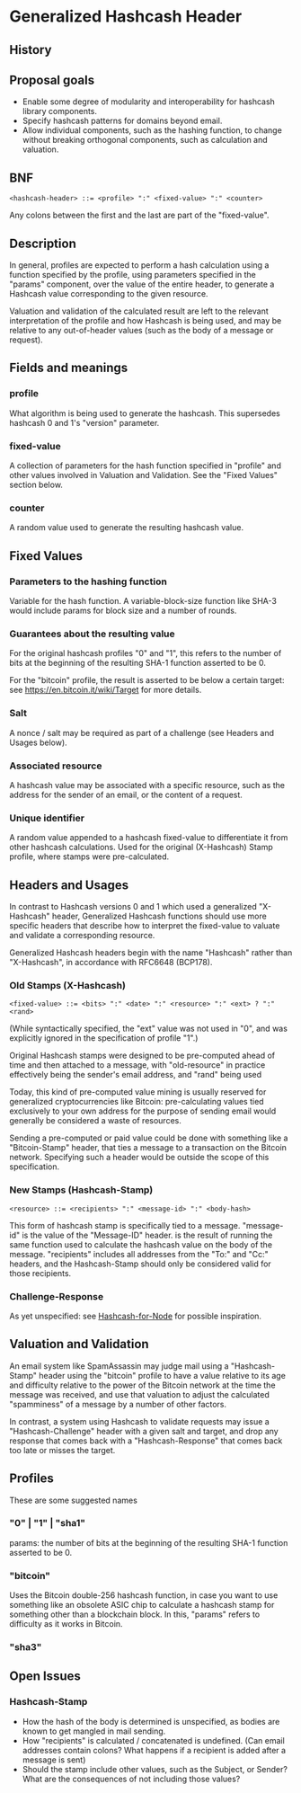 # Generalized Hashcash Header

## History

## Proposal goals

- Enable some degree of modularity and interoperability for hashcash library components.
- Specify hashcash patterns for domains beyond email.
- Allow individual components, such as the hashing function, to change without breaking orthogonal components, such as calculation and valuation.

## BNF

    <hashcash-header> ::= <profile> ":" <fixed-value> ":" <counter>

Any colons between the first and the last are part of the "fixed-value".

## Description

In general, profiles are expected to perform a hash calculation using a function specified by the profile, using parameters specified in the "params" component, over the value of the entire header, to generate a Hashcash value corresponding to the given resource.

Valuation and validation of the calculated result are left to the relevant interpretation of the profile and how Hashcash is being used, and may be relative to any out-of-header values (such as the body of a message or request).

## Fields and meanings

### profile

What algorithm is being used to generate the hashcash. This supersedes hashcash 0 and 1's "version" parameter.

### fixed-value

A collection of parameters for the hash function specified in "profile" and other values involved in Valuation and Validation. See the "Fixed Values" section below.

### counter

A random value used to generate the resulting hashcash value.

## Fixed Values

### Parameters to the hashing function

Variable for the hash function. A variable-block-size function like SHA-3 would include params for block size and a number of rounds.

### Guarantees about the resulting value

For the original hashcash profiles "0" and "1", this refers to the number of bits at the beginning of the resulting SHA-1 function asserted to be 0.

For the "bitcoin" profile, the result is asserted to be below a certain target: see https://en.bitcoin.it/wiki/Target for more details.

### Salt

A nonce / salt may be required as part of a challenge (see Headers and Usages below).

### Associated resource

A hashcash value may be associated with a specific resource, such as the address for the sender of an email, or the content of a request.

### Unique identifier

A random value appended to a hashcash fixed-value to differentiate it from other hashcash calculations. Used for the original (X-Hashcash) Stamp profile, where stamps were pre-calculated.

## Headers and Usages

In contrast to Hashcash versions 0 and 1 which used a generalized "X-Hashcash" header, Generalized Hashcash functions should use more specific headers that describe how to interpret the fixed-value to valuate and validate a corresponding resource.

Generalized Hashcash headers begin with the name "Hashcash" rather than "X-Hashcash", in accordance with RFC6648 (BCP178).

### Old Stamps (X-Hashcash)

    <fixed-value> ::= <bits> ":" <date> ":" <resource> ":" <ext> ? ":" <rand>

(While syntactically specified, the "ext" value was not used in "0", and was explicitly ignored in the specification of profile "1".)

Original Hashcash stamps were designed to be pre-computed ahead of time and then attached to a message, with "old-resource" in practice effectively being the sender's email address, and "rand" being used 

Today, this kind of pre-computed value mining is usually reserved for generalized cryptocurrencies like Bitcoin: pre-calculating values tied exclusively to your own address for the purpose of sending email would generally be considered a waste of resources.

Sending a pre-computed or paid value could be done with something like a "Bitcoin-Stamp" header, that ties a message to a transaction on the Bitcoin network. Specifying such a header would be outside the scope of this specification.

### New Stamps (Hashcash-Stamp)

    <resource> ::= <recipients> ":" <message-id> ":" <body-hash> 

This form of hashcash stamp is specifically tied to a message. "message-id" is the value of the "Message-ID" header. <body-hash> is the result of running the same function used to calculate the hashcash value on the body of the message. "recipients" includes all addresses from the "To:" and "Cc:" headers, and the Hashcash-Stamp should only be considered valid for those recipients.

### Challenge-Response

As yet unspecified: see [Hashcash-for-Node](https://github.com/base698/Hashcash-for-Node) for possible inspiration.

## Valuation and Validation

An email system like SpamAssassin may judge mail using a "Hashcash-Stamp" header using the "bitcoin" profile to have a value relative to its age and difficulty relative to the power of the Bitcoin network at the time the message was received, and use that valuation to adjust the calculated "spamminess" of a message by a number of other factors.

In contrast, a system using Hashcash to validate requests may issue a "Hashcash-Challenge" header with a given salt and target, and drop any response that comes back with a "Hashcash-Response" that comes back too late or misses the target. 

## Profiles

These are some suggested names

### "0" | "1" | "sha1"

params: the number of bits at the beginning of the resulting SHA-1 function asserted to be 0.

### "bitcoin"

Uses the Bitcoin double-256 hashcash function, in case you want to use something like an obsolete ASIC chip to calculate a hashcash stamp for something other than a blockchain block. In this, "params" refers to difficulty as it works in Bitcoin.

### "sha3"

## Open Issues

### Hashcash-Stamp

- How the hash of the body is determined is unspecified, as bodies are known to get mangled in mail sending.
- How "recipients" is calculated / concatenated is undefined. (Can email addresses contain colons? What happens if a recipient is added after a message is sent)
- Should the stamp include other values, such as the Subject, or Sender? What are the consequences of not including those values?